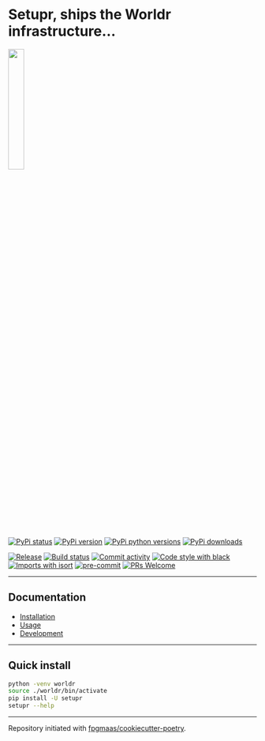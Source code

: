 # Setupr, ships the Worldr infrastructure…

<img src="https://github.com/worldr/setupr/blob/main/docs/assets/logo.png" width=25% height=25% >

[![PyPi status](https://img.shields.io/pypi/status/Setupr)](https://img.shields.io/pypi/status/Setupr)
[![PyPi version](https://img.shields.io/pypi/v/setupr)](https://img.shields.io/pypi/v/setupr)
[![PyPi python versions](https://img.shields.io/pypi/pyversions/Setupr)](https://img.shields.io/pypi/pyversions/Setupr)
[![PyPi downloads](https://img.shields.io/pypi/dm/setupr)](https://img.shields.io/pypi/dm/Setupr)

[![Release](https://img.shields.io/github/v/release/worldr/setupr)](https://img.shields.io/github/v/release/worldr/setupr)
[![Build status](https://img.shields.io/github/workflow/status/worldr/setupr/merge-to-main)](https://img.shields.io/github/workflow/status/worldr/setupr/merge-to-main)
[![Commit activity](https://img.shields.io/github/commit-activity/m/worldr/setupr)](https://img.shields.io/github/commit-activity/m/worldr/setupr)
[![Code style with black](https://img.shields.io/badge/code%20style-black-000000.svg)](https://github.com/psf/black)
[![Imports with isort](https://img.shields.io/badge/%20imports-isort-%231674b1)](https://pycqa.github.io/isort/)
[![pre-commit](https://img.shields.io/badge/pre--commit-enabled-brightgreen?logo=pre-commit&logoColor=white)](https://github.com/pre-commit/pre-commit)
[![PRs Welcome](https://img.shields.io/badge/PRs-welcome-brightgreen.svg?style=flat-square)](https://makeapullrequest.com)

----

## Documentation

- [Installation](docs/installation.md)
- [Usage](docs/usage.md)
- [Development](docs/development.md)

----

## Quick install

```bash
python -venv worldr
source ./worldr/bin/activate
pip install -U setupr
setupr --help
```

---

Repository initiated with [fpgmaas/cookiecutter-poetry](https://github.com/fpgmaas/cookiecutter-poetry).
